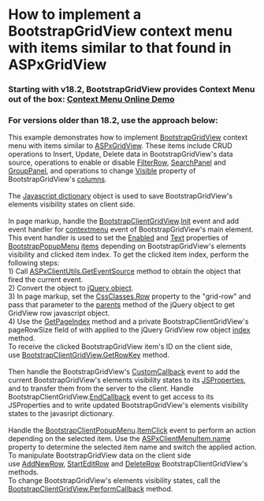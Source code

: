 # How to implement a BootstrapGridView context menu with items similar to that found in ASPxGridView

### **Starting with v18.2**, BootstrapGridView provides Context Menu out of the box: [Context Menu Online Demo](https://demos.devexpress.com/Bootstrap/GridView/BarsAndDialogs.aspx#ContextMenu) 


### For versions **older than 18.2**, use the approach below:

This example demonstrates how to implement <a href="https://documentation.devexpress.com/AspNetBootstrap/DevExpress.Web.Bootstrap.BootstrapGridView.members">BootstrapGridView</a> context menu with items similar to <a href="https://documentation.devexpress.com/AspNet/DevExpress.Web.ASPxGridView.members">ASPxGridView</a>. These items include CRUD operations to Insert, Update, Delete data in BootstrapGridView's data source, operations to enable or disable <a href="https://documentation.devexpress.com/AspNet/3753/ASP-NET-WebForms-Controls/Grid-View/Concepts/Data-Shaping-and-Manipulation/Filtering/Filter-Row">FilterRow</a>, <a href="https://documentation.devexpress.com/AspNet/116151/ASP-NET-WebForms-Controls/Vertical-Grid/Concepts/Data-Shaping-and-Manipulation/Filtering/Search-Panel">SearchPanel</a> and <a href="https://documentation.devexpress.com/AspNet/3682/ASP-NET-WebForms-Controls/Grid-View/Visual-Elements/Group-Panel">GroupPanel</a>, and operations to change <a href="https://documentation.devexpress.com/AspNet/DevExpress.Web.WebColumnBase.Visible.property">Visible</a> property of BootstrapGridView's <a href="https://documentation.devexpress.com/AspNet/DevExpress.Web.GridViewColumn.members">columns</a>.<br><br>The <a href="https://www.codeproject.com/Articles/117002/Javascript-Dictionary">Javascript dictionary</a> object is used to save BootstrapGridView's elements visibility states on client side.<br><br>In page markup, handle the <a href="https://documentation.devexpress.com/AspNetBootstrap/DevExpress.Web.Bootstrap.Scripts.BootstrapClientGridView.members">BootstrapClientGridView</a>.<a href="https://documentation.devexpress.com/AspNet/DevExpress.Web.Scripts.ASPxClientControlBase.Init.event">Init</a> event and add event handler for <a href="https://developer.mozilla.org/ru/docs/Web/Events/contextmenu">contextmenu</a> event of BootstrapGridView's main element. This event handler is used to set the <a href="https://documentation.devexpress.com/AspNet/DevExpress.Web.MenuItem.Enabled.property">Enabled</a> and <a href="https://documentation.devexpress.com/AspNet/DevExpress.Web.MenuItem.Text.property">Text</a> properties of <a href="https://documentation.devexpress.com/AspNetBootstrap/DevExpress.Web.Bootstrap.BootstrapMenuItem.members">BootstrapPopupMenu</a> <a href="https://documentation.devexpress.com/AspNetBootstrap/DevExpress.Web.Bootstrap.BootstrapMenuItem.members">items</a> depending on BootstrapGridView's elements visibility and clicked item index. To get the clicked item index, perform the following steps:<br>1) Call <a href="https://documentation.devexpress.com/AspNet/DevExpress.Web.Scripts.ASPxClientUtils.GetEventSource.method">ASPxClientUtils.GetEventSource</a> method to obtain the object that fired the current event.<br>2) Convert the object to <a href="https://learn.jquery.com/using-jquery-core/jquery-object/">jQuery object</a>.<br>3) In page markup, set the <a href="https://documentation.devexpress.com/AspNetBootstrap/DevExpress.Web.Bootstrap.BootstrapGridViewCssClasses.Row.property">CssClasses.Row</a> property to the "grid-row" and pass that parameter to the <a href="https://api.jquery.com/parents/">parents</a> method of the jQuery object to get GridView row javascript object.<br>4) Use the <a href="https://documentation.devexpress.com/AspNet/DevExpress.Web.Scripts.ASPxClientGridView.GetPageIndex.method">GetPageIndex</a> method and a private BootstrapClientGridView's pageRowSize field of with applied to the jQuery GridView row object <a href="https://api.jquery.com/index/">index</a> method.<br>To receive the clicked BootstrapGridView item's ID on the client side, use <a href="https://documentation.devexpress.com/AspNet/DevExpress.Web.Scripts.ASPxClientGridView.GetRowKey.method">BootstrapClientGridView.GetRowKey</a> method.<br><br>Then handle the BootstrapGridView's <a href="https://documentation.devexpress.com/AspNet/DevExpress.Web.ASPxGridView.CustomCallback.event">CustomCallback</a> event to add the current BootstrapGridView's elements visibility states to its <a href="https://documentation.devexpress.com/AspNet/11816/How-to-Access-Server-Data-on-the-Client-Side">JSProperties</a>, and to transfer them from the server to the client. Handle BootstrapClientGridView.<a href="https://documentation.devexpress.com/AspNet/DevExpress.Web.Scripts.ASPxClientGridView.EndCallback.event">EndCallback</a> event to get access to its JSProperties and to write updated BootstrapGridView's elements visibility states to the javasript dictionary.<br><br>Handle the <a href="https://documentation.devexpress.com/AspNetBootstrap/DevExpress.Web.Bootstrap.Scripts.BootstrapClientPopupMenu.members">BootstrapClientPopupMenu</a>.<a href="https://documentation.devexpress.com/AspNet/DevExpress.Web.Scripts.ASPxClientMenuBase.ItemClick.event">ItemClick</a> event to perform an action depending on the selected item. Use the <a href="https://documentation.devexpress.com/AspNet/DevExpress.Web.Scripts.ASPxClientMenuItem.name.property">ASPxClientMenuItem.name</a> property to determine the selected item name and switch the applied action.<br>To manipulate BootstrapGridView data on the client side use <a href="https://documentation.devexpress.com/AspNet/DevExpress.Web.Scripts.ASPxClientGridView.AddNewRow.method">AddNewRow</a>, <a href="https://documentation.devexpress.com/AspNet/DevExpress.Web.Scripts.ASPxClientGridView.StartEditRow.method">StartEditRow</a> and <a href="https://documentation.devexpress.com/AspNet/DevExpress.Web.Scripts.ASPxClientGridView.DeleteRow.method">DeleteRow</a> BootstrapClientGridView's methods.<br>To change BootstrapGridView's elements visibility states, call the <a href="https://documentation.devexpress.com/AspNet/DevExpress.Web.Scripts.ASPxClientGridView.PerformCallback.overloads">BootstrapClientGridView.PerformCallback</a> method.

<br/>


